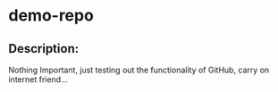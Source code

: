 # demo-repo

## Description:
Nothing Important, just testing out the functionality of GitHub, carry on internet friend...
